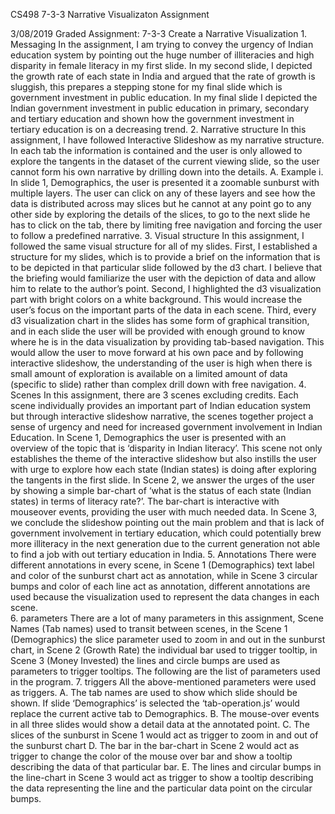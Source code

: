 CS498 7-3-3 Narrative Visualizaton Assignment

3/08/2019
Graded Assignment: 7-3-3 Create a Narrative Visualization
    1. Messaging
In the assignment, I am trying to convey the urgency of Indian education system by pointing out the huge number of illiteracies and high disparity in female literacy in my first slide. In my second slide, I depicted the growth rate of each state in India and argued that the rate of growth is sluggish, this prepares a stepping stone for my final slide which is government investment in public education.
In my final slide I depicted the Indian government investment in public education in primary, secondary and tertiary education and shown how the government investment in tertiary education is on a decreasing trend.
    2. Narrative structure
In this assignment, I have followed Interactive Slideshow as my narrative structure. In each tab the information is contained and the user is only allowed to explore the tangents in the dataset of the current viewing slide, so the user cannot form his own narrative by drilling down into the details.
        A. Example
            i. In slide 1, Demographics, the user is presented it a zoomable sunburst with multiple layers. The user can click on any of these layers and see how the data is distributed across may slices but he cannot at any point go to any other side by exploring the details of the slices, to go to the next slide he has to click on the tab, there by limiting free navigation and forcing the user to follow a predefined narrative.
    3.  Visual structure
In this assignment, I followed the same visual structure for all of my slides. First, I established a structure for my slides, which is to provide a brief on the information that is to be depicted in that particular slide followed by the d3 chart. I believe that the briefing would familiarize the user with the depiction of data and allow him to relate to the author’s point. Second, I highlighted the d3 visualization part with bright colors on a white background. This would increase the user’s focus on the important parts of the data in each scene. 
Third, every d3 visualization chart in the slides has some form of graphical transition, and in each slide the user will be provided with enough ground to know where he is in the data visualization by providing tab-based navigation. This would allow the user to move forward at his own pace and by following interactive slideshow, the understanding of the user is high when there is small amount of exploration is available on a limited amount of data (specific to slide) rather than complex drill down with free navigation. 
    4. Scenes
In this assignment, there are 3 scenes excluding credits. Each scene individually provides an important part of Indian education system but through interactive slideshow narrative, the scenes together project a sense of urgency and need for increased government involvement in Indian Education.
In Scene 1, Demographics the user is presented with an overview of the topic that is ‘disparity in Indian literacy’. This scene not only establishes the theme of the interactive slideshow but also instills the user with urge to explore how each state (Indian states) is doing after exploring the tangents in the first slide. 
In Scene 2, we answer the urges of the user by showing a simple bar-chart of ‘what is the status of each state (Indian states) in terms of literacy rate?’. The bar-chart is interactive with mouseover events, providing the user with much needed data.
In Scene 3, we conclude the slideshow pointing out the main problem and that is lack of government involvement in tertiary education, which could potentially brew more illiteracy in the next generation due to the current generation not able to find a job with out tertiary education in India.
    5. Annotations
There were different annotations in every scene, in Scene 1 (Demographics) text label and color of the sunburst chart act as annotation, while in Scene 3 circular bumps and color of each line act as annotation, different annotations are used because the visualization used to represent the data changes in each scene.   
    6. parameters
There are a lot of many parameters in this assignment, Scene Names (Tab names) used to transit between scenes, in the Scene 1 (Demographics) the slice parameter used to zoom in and out in the sunburst chart, in Scene 2 (Growth Rate) the individual bar used to trigger tooltip, in Scene 3 (Money Invested) the lines and circle bumps are used as parameters to trigger tooltips. The following are the list of parameters used in the program.
    7. triggers
All the above-mentioned parameters were used as triggers. 
        A. The tab names are used to show which slide should be shown. If slide ‘Demographics’ is selected the ‘tab-operation.js’ would replace the current active tab to Demographics.
        B. The mouse-over events in all three slides would show a detail data at the annotated point.
        C. The slices of the sunburst in Scene 1 would act as trigger to zoom in and out of the sunburst chart
        D. The bar in the bar-chart in Scene 2 would act as trigger to change the color of the mouse over bar and show a tooltip describing the data of that particular bar.
        E. The lines and circular bumps in the line-chart in Scene 3 would act as trigger to show a tooltip describing the data representing the line and the particular data point on the circular bumps. 